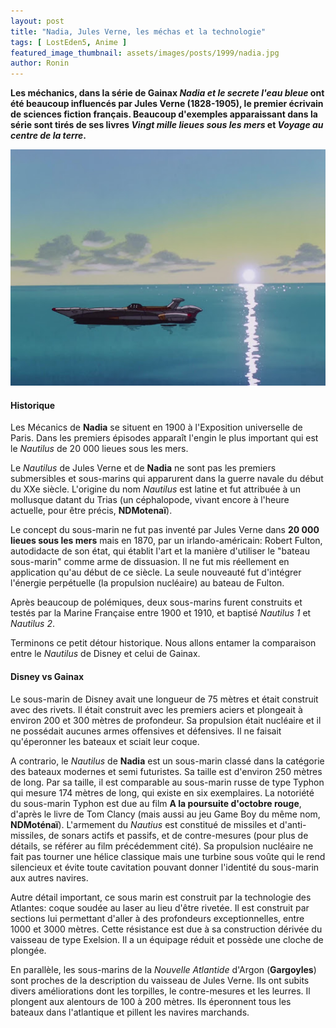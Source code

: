 ```yaml
---
layout: post
title: "Nadia, Jules Verne, les méchas et la technologie"
tags: [ LostEden5, Anime ]
featured_image_thumbnail: assets/images/posts/1999/nadia.jpg
author: Ronin
---
```


**Les méchanics, dans la série de Gainax *Nadia et le secrete l'eau bleue* ont été beaucoup influencés par Jules Verne (1828-1905), le premier écrivain de sciences fiction français. Beaucoup d'exemples apparaissant dans la série sont tirés de ses livres *Vingt mille lieues sous les mers* et *Voyage au centre de la terre*.**

![Le Nautilus](assets/images/posts/1999/nadia.jpg)

#### Historique

Les Mécanics de **Nadia** se situent en 1900 à l'Exposition universelle de Paris. Dans les premiers épisodes apparaît l'engin le plus important qui est le *Nautilus* de 20 000 lieues sous les mers.

Le *Nautilus* de Jules Verne et de **Nadia** ne sont pas les premiers submersibles et sous-marins qui apparurent dans la guerre navale du début du XXe siècle. L'origine du nom *Nautilus* est latine et fut attribuée à un mollusque datant du Trias (un céphalopode, vivant encore à l'heure actuelle, pour être précis, **NDMotenaï**).

Le concept du sous-marin ne fut pas inventé par Jules Verne dans **20 000 lieues sous les mers** mais en 1870, par un irlando-américain: Robert Fulton, autodidacte de son état, qui établit l'art et la manière d'utiliser le "bateau sous-marin" comme arme de dissuasion. Il ne fut mis réellement en application qu'au début de ce siècle. La seule nouveauté fut d'intégrer l'énergie perpétuelle (la propulsion nucléaire) au bateau de Fulton.

Après beaucoup de polémiques, deux sous-marins furent construits et testés par la Marine Française entre 1900 et 1910, et baptisé *Nautilus 1* et *Nautilus 2*.

Terminons ce petit détour historique. Nous allons entamer la comparaison entre le *Nautilus* de Disney et celui de Gainax.

#### Disney vs Gainax

Le sous-marin de Disney avait une longueur de 75 mètres et était construit avec des rivets. Il était construit avec les premiers aciers et plongeait à environ 200 et 300 mètres de profondeur. Sa propulsion était nucléaire et il ne possédait aucunes armes offensives et défensives. Il ne faisait qu'éperonner les bateaux et sciait leur coque.

A contrario, le *Nautilus* de **Nadia** est un sous-marin classé dans la catégorie des bateaux modernes et semi futuristes. Sa taille est d'environ 250 mètres de long. Par sa taille, il est comparable au sous-marin russe de type Typhon qui mesure 174 mètres de long, qui existe en six exemplaires. La noto­riété du sous-marin Typhon est due au film **A la poursuite d'octobre rouge**, d'après le livre de Tom Clancy (mais aussi au jeu Game Boy du même nom, **NDMoténaï**). L'armement du *Nautius* est constitué de missiles et d'anti-missiles, de sonars actifs et passifs, et de contre-mesures (pour plus de détails, se référer au film précédemment cité). Sa propulsion nucléaire ne fait pas tourner une hélice classique mais une turbine sous voûte qui le rend silencieux et évite toute cavitation pouvant donner l'identité du sous-marin aux autres navires.

Autre détail important, ce sous marin est construit par la technologie des Atlantes: coque soudée au laser au lieu d'être rivetée. Il est construit par sections lui permettant d'aller à des profondeurs exceptionnelles, entre 1000 et 3000 mètres. Cette résistance est due à sa construction dérivée du vaisseau de type Exelsion. Il a un équipage réduit et possède une cloche de plongée.

En parallèle, les sous-marins de la *Nouvelle Atlantide* d'Argon (**Gargoyles**) sont proches de la description du vaisseau de Jules Verne. Ils ont subits divers améliorations dont les torpilles, le contre-mesures et les leurres. Il plongent aux alentours de 100 à 200 mètres. Ils éperonnent tous les bateaux dans l'atlantique et pillent les navires marchands.